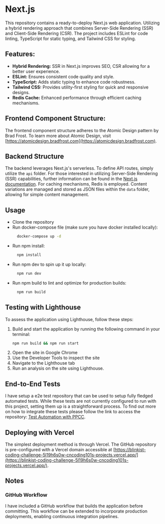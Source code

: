 # Next.js

This repository contains a ready-to-deploy Next.js web application. Utilizing a hybrid rendering approach that combines Server-Side Rendering (SSR) and Client-Side Rendering (CSR). The project includes ESLint for code linting, TypeScript for static typing, and Tailwind CSS for styling.

## Features:

- **Hybrid Rendering:** SSR in Next.js improves SEO, CSR allowing for a better user experience.
- **ESLint:** Ensures consistent code quality and style.
- **TypeScript:** Adds static typing to enhance code robustness.
- **Tailwind CSS:** Provides utility-first styling for quick and responsive designs.
- **Redis Cache:** Enhanced performance through efficient caching mechanisms.

## Frontend Component Structure:

The frontend component structure adheres to the Atomic Design pattern by Brad Frost. To learn more about Atomic Design, visit [https://atomicdesign.bradfrost.com](https://atomicdesign.bradfrost.com).

## Backend Structure

The backend leverages Next.js's serverless. To define API routes, simply utilize the `api` folder. For those interested in utilizing Server-Side Rendering (SSR) capabilities, further information can be found in the [Next.js documentation](https://nextjs.org/docs/basic-features/pages#server-side-rendering). For caching mechanisms, Redis is employed. Content variations are managed and stored as JSON files within the `data` folder, allowing for simple content management.

## Usage

- Clone the repository
- Run docker-compose file (make sure you have docker installed locally):
  ```bash
    docker-compose up -d
  ```
- Run npm install:
  ```bash
    npm install
  ```
- Run npm dev to spin up it up locally:
  ```bash
    npm run dev
  ```
- Run npm build to lint and optimize for production builds:
  ```bash
    npm run build
  ```

## Testing with Lighthouse

To assess the application using Lighthouse, follow these steps:

1. Build and start the application by running the following command in your terminal:
   ```bash
   npm run build && npm run start
   ```
2. Open the site in Google Chrome
3. Use the Developer Tools to inspect the site
4. Navigate to the Lighthouse tab
5. Run an analysis on the site using Lighthouse.

## End-to-End Tests

I have setup a e2e test repository that can be used to setup fully fledged automated tests. While these tests are not currently configured to run with this project, setting them up is a straightforward process. To find out more on how to integrate these tests please follow the link to access the repository: [Test Automation with PPCC](https://github.com/cncoding101/test-automation-with-ppcc).

## Deploying with Vercel

The simplest deployment method is through Vercel. The GitHub repository is pre-configured with a Vercel domain accessible at [https://blinkist-coding-challenge-5l19h6s0w-cncoding101s-projects.vercel.app/](https://blinkist-coding-challenge-5l19h6s0w-cncoding101s-projects.vercel.app/).

## Notes

### GitHub Workflow

I have included a GitHub workflow that builds the application before committing. This workflow can be extended to incorporate production deployments, enabling continuous integration pipelines.
